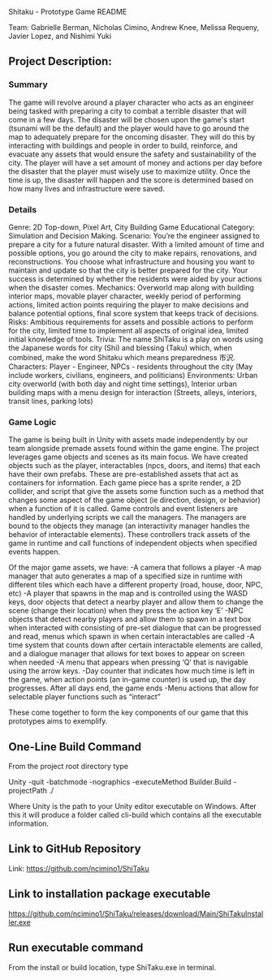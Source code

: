 
Shitaku - Prototype Game README

Team: Gabrielle Berman, Nicholas Cimino, Andrew Knee, Melissa Requeny, Javier Lopez, and Nishimi Yuki

## Project Description:

### Summary
The game will revolve around a player character who acts as an engineer being tasked with preparing a city to combat a terrible disaster that will come in a few days. The disaster will be chosen upon the game's start (tsunami will be the default) and the player would have to go around the map to adequately prepare for the oncoming disaster. They will do this by interacting with buildings and people in order to build, reinforce, and evacuate any assets that would ensure the safety and sustainability of the city. The player will have a set amount of money and actions per day before the disaster that the player must wisely use to maximize utility. Once the time is up, the disaster will happen and the score is determined based on how many lives and infrastructure were saved.

### Details
Genre: 2D Top-down, Pixel Art, City Building Game
Educational Category: Simulation and Decision Making.
Scenario: You’re the engineer assigned to prepare a city for a future natural disaster.
With a limited amount of time and possible options, you go around the city to make repairs, renovations, and reconstructions. You choose what infrastructure and housing you want to maintain and update so that the city is better prepared for the city. Your success is determined by whether the residents were aided by your actions when the disaster comes. 
Mechanics: Overworld map along with building interior maps, movable player character, weekly period of performing actions, limited action points requiring the player to make decisions and balance potential options, final score system that keeps track of decisions.
Risks: Ambitious requirements for assets and possible actions to perform for the city, limited time to implement all aspects of original idea, limited initial knowledge of tools.
Trivia: The name ShiTaku is a play on words using the Japanese words for city (Shi) and blessing (Taku) which, when combined, make the word Shitaku which means preparedness 市沢.
Characters: Player - Engineer, NPCs - residents throughout the city (May include workers, civilians, engineers, and politicians)
Environments: Urban city overworld (with both day and night time settings), Interior urban building maps with a menu design for interaction (Streets, alleys, interiors, transit lines, parking lots)

### Game Logic
The game is being built in Unity with assets made independently by our team alongside premade assets found within the game engine. The project leverages game objects and scenes as its main focus. We have created objects such as the player, interactables (npcs, doors, and items) that each have their own prefabs. These are pre-established assets that act as containers for information. Each game piece has a sprite render, a 2D collider, and script that give the assets some function such as a method that changes some aspect of the game object (ie direction, design, or behavior) when a function of it is called. Game controls and event listeners are handled by underlying scripts we call the managers. The managers are bound to the objects they manage (an interactivity manager handles the behavior of interactable elements). These controllers track assets of the game in runtime and call functions of independent objects when specified events happen. 

Of the major game assets, we have:
-A camera that follows a player
-A map manager that auto generates a map of a specified size in runtime with different tiles which each have a different property (road, house, door, NPC, etc)
-A player that spawns in the map and is controlled using the WASD keys, door objects that detect a nearby player and allow them to change the scene (change their location) when they press the action key ‘E’
-NPC objects that detect nearby players and allow them to spawn in a text box when interacted with consisting of pre-set dialogue that can be progressed and read, menus which spawn in when certain interactables are called
-A time system that counts down after certain interactable elements are called, and a dialogue manager that allows for text boxes to appear on screen when needed
-A menu that appears when pressing ‘Q’ that is navigable using the arrow keys.
-Day counter that indicates how much time is left in the game, when action points (an in-game counter) is used up, the day progresses. After all days end, the game ends
-Menu actions that allow for selectable player functions such as “interact”

These come together to form the key components of our game that this prototypes aims to exemplify.

## One-Line Build Command

From the project root directory type

Unity -quit -batchmode -nographics -executeMethod Builder.Build -projectPath ./

Where Unity is the path to your Unity editor executable on Windows. After this it will produce a folder called cli-build which contains all the executable information.

## Link to GitHub Repository

Link: https://github.com/ncimino1/ShiTaku

## Link to installation package executable
https://github.com/ncimino1/ShiTaku/releases/download/Main/ShiTakuInstaller.exe

## Run executable command
From the install or build location, type ShiTaku.exe in terminal.
